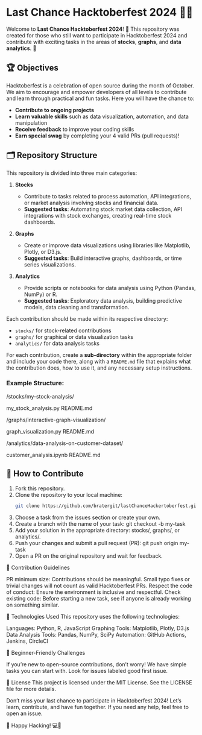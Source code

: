 # Last Chance Hacktoberfest 2024 🎃🍁

Welcome to **Last Chance Hacktoberfest 2024**! 🎉 This repository was created for those who still want to participate in Hacktoberfest 2024 and contribute with exciting tasks in the areas of **stocks**, **graphs**, and **data analytics**. 🚀

## 🏆 Objectives

Hacktoberfest is a celebration of open source during the month of October. We aim to encourage and empower developers of all levels to contribute and learn through practical and fun tasks. Here you will have the chance to:

- **Contribute to ongoing projects**
- **Learn valuable skills** such as data visualization, automation, and data manipulation
- **Receive feedback** to improve your coding skills
- **Earn special swag** by completing your 4 valid PRs (pull requests)!

## 🗂 Repository Structure

This repository is divided into three main categories:

1. **Stocks**
    - Contribute to tasks related to process automation, API integrations, or market analysis involving stocks and financial data.
    - **Suggested tasks**: Automating stock market data collection, API integrations with stock exchanges, creating real-time stock dashboards.

2. **Graphs**
    - Create or improve data visualizations using libraries like Matplotlib, Plotly, or D3.js.
    - **Suggested tasks**: Build interactive graphs, dashboards, or time series visualizations.

3. **Analytics**
    - Provide scripts or notebooks for data analysis using Python (Pandas, NumPy) or R.
    - **Suggested tasks**: Exploratory data analysis, building predictive models, data cleaning and transformation.

Each contribution should be made within its respective directory:
- `stocks/` for stock-related contributions
- `graphs/` for graphical or data visualization tasks
- `analytics/` for data analysis tasks

For each contribution, create a **sub-directory** within the appropriate folder and include your code there, along with a `README.md` file that explains what the contribution does, how to use it, and any necessary setup instructions.

### Example Structure:
/stocks/my-stock-analysis/

my_stock_analysis.py
README.md

/graphs/interactive-graph-visualization/

graph_visualization.py
README.md

/analytics/data-analysis-on-customer-dataset/

customer_analysis.ipynb
README.md

## 🎯 How to Contribute

1. Fork this repository.
2. Clone the repository to your local machine:
   ```bash
   git clone https://github.com/bratergit/lastChanceHackertoberfest.git

3. Choose a task from the issues section or create your own.
4. Create a branch with the name of your task:
   git checkout -b my-task
5. Add your solution in the appropriate directory: stocks/, graphs/, or analytics/.
6. Push your changes and submit a pull request (PR):
   git push origin my-task
7. Open a PR on the original repository and wait for feedback.

📄 Contribution Guidelines

PR minimum size: Contributions should be meaningful. Small typo fixes or trivial changes will not count as valid Hacktoberfest PRs.
Respect the code of conduct: Ensure the environment is inclusive and respectful.
Check existing code: Before starting a new task, see if anyone is already working on something similar.

🚀 Technologies Used
This repository uses the following technologies:

Languages: Python, R, JavaScript
Graphing Tools: Matplotlib, Plotly, D3.js
Data Analysis Tools: Pandas, NumPy, SciPy
Automation: GitHub Actions, Jenkins, CircleCI

🏅 Beginner-Friendly Challenges

If you’re new to open-source contributions, don’t worry! We have simple tasks you can start with. Look for issues labeled good first issue.

📝 License
This project is licensed under the MIT License. See the LICENSE file for more details.

Don’t miss your last chance to participate in Hacktoberfest 2024! Let’s learn, contribute, and have fun together. If you need any help, feel free to open an issue.

👻 Happy Hacking! 💻🎃




